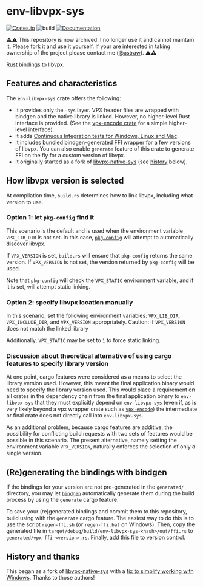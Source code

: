 # env-libvpx-sys

[![Crates.io](https://img.shields.io/crates/v/env-libvpx-sys.svg)](https://crates.io/crates/env-libvpx-sys)
![build](https://github.com/astraw/env-libvpx-sys/workflows/Build%20and%20Run/badge.svg)
[![Documentation](https://docs.rs/env-libvpx-sys/badge.svg)](https://docs.rs/env-libvpx-sys/)

⚠⚠ This repository is now archived. I no longer use it and cannot maintain it.
Please fork it and use it yourself. If your are interested in taking ownership
of the project please contact me ([@astraw](https://github.com/astraw)). ⚠⚠

Rust bindings to libvpx.

## Features and characteristics

The `env-libvpx-sys` crate offers the following:

* It provides only the `-sys` layer. VPX header files are wrapped with bindgen
  and the native library is linked. However, no higher-level Rust interface is
  provided. (See the [vpx-encode crate](https://crates.io/crates/vpx-encode) for
  a simple higher-level interface).
* It adds [Continuous Integration tests for Windows, Linux and
  Mac](https://github.com/astraw/env-libvpx-sys/actions).
* It includes bundled bindgen-generated FFI wrapper for a few versions of
  libvpx. You can also enable `generate` feature of this crate to generate FFI
  on the fly for a custom version of libvpx.
* It originally started as a fork of
  [libvpx-native-sys](https://crates.io/crates/libvpx-native-sys) (see
  [history](#History) below).

## How libvpx version is selected

At compilation time, `build.rs` determines how to link libvpx, including what
version to use.

### Option 1: let `pkg-config` find it

This scenario is the default and is used when the environment variable
`VPX_LIB_DIR` is not set. In this case,
[`pkg-config`](https://crates.io/crates/pkg-config) will attempt to
automatically discover libvpx.

If `VPX_VERSION` is set, `build.rs` will ensure that `pkg-config` returns the
same version. If `VPX_VERSION` is not set, the version returned by `pkg-config`
will be used.

Note that `pkg-config` will check the `VPX_STATIC` environment variable, and if
it is set, will attempt static linking.

### Option 2: specify libvpx location manually

In this scenario, set the following environment variables: `VPX_LIB_DIR`,
`VPX_INCLUDE_DIR`, and `VPX_VERSION` appropriately. Caution: if `VPX_VERSION`
does not match the linked library

Additionally, `VPX_STATIC` may be set to `1` to force static linking.

### Discussion about theoretical alternative of using cargo features to specify library version

At one point, cargo features were considered as a means to select the library
version used. However, this meant
the final application binary would need to specify the library version used.
This would place a requirement on all crates in the dependency chain from the
final application binary to `env-libvpx-sys` that they must explicitly depend on
`env-libvpx-sys` (even if, as is very likely beyond a vpx wrapper crate such as
[`vpx-encode`](https://crates.io/crates/vpx-encode)) the intermediate or final
crate does not directly call into `env-libvpx-sys`.

As an additional problem, because cargo features are additive, the possibility
for conflicting build requests with two sets of features would be possible in
this scenario. The present alternative, namely setting the environment variable
`VPX_VERSION`, naturally enforces the selection of only a single version.

## (Re)generating the bindings with bindgen

If the bindings for your version are not pre-generated in the `generated/`
directory, you may let [`bindgen`](https://crates.io/crates/bindgen)
automatically generate them during the build process by using the `generate`
cargo feature.

To save your (re)generated bindings and commit them to this repository, build
using with the `generate` cargo feature. The easiest way to do this is to use
the script `regen-ffi.sh` (or `regen-ffi.bat` on Windows). Then, copy the
generated file in `target/debug/build/env-libvpx-sys-<hash>/out/ffi.rs` to
`generated/vpx-ffi-<version>.rs`. Finally, add this file to version control.

## History and thanks

This began as a fork of
[libvpx-native-sys](https://crates.io/crates/libvpx-native-sys) with a [fix to
simplify working with Windows](https://github.com/kornelski/rust-vpx/pull/1).
Thanks to those authors!
